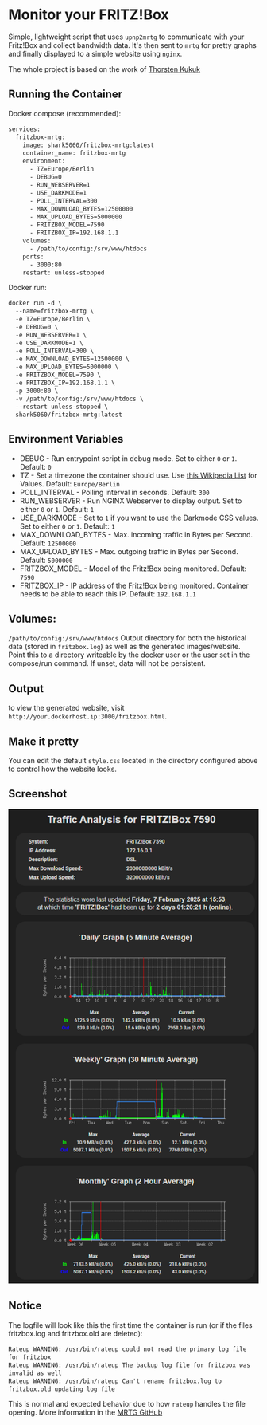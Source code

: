 # Monitor your FRITZ!Box

Simple, lightweight script that uses `upnp2mrtg` to communicate with your
Fritz!Box and collect bandwidth data. It's then sent to `mrtg` for pretty
graphs and finally displayed to a simple website using `nginx`.

The whole project is based on the work of [Thorsten Kukuk](https://github.com/thkukuk/fritzbox-monitoring/)

## Running the Container

Docker compose (recommended):
```
services:
  fritzbox-mrtg:
    image: shark5060/fritzbox-mrtg:latest
    container_name: fritzbox-mrtg
    environment:
	  - TZ=Europe/Berlin
	  - DEBUG=0
	  - RUN_WEBSERVER=1
	  - USE_DARKMODE=1
	  - POLL_INTERVAL=300
	  - MAX_DOWNLOAD_BYTES=12500000
	  - MAX_UPLOAD_BYTES=5000000
	  - FRITZBOX_MODEL=7590
	  - FRITZBOX_IP=192.168.1.1
    volumes:
      - /path/to/config:/srv/www/htdocs
    ports:
      - 3000:80
    restart: unless-stopped
```

Docker run:
```
docker run -d \
  --name=fritzbox-mrtg \
  -e TZ=Europe/Berlin \
  -e DEBUG=0 \
  -e RUN_WEBSERVER=1 \
  -e USE_DARKMODE=1 \
  -e POLL_INTERVAL=300 \
  -e MAX_DOWNLOAD_BYTES=12500000 \
  -e MAX_UPLOAD_BYTES=5000000 \
  -e FRITZBOX_MODEL=7590 \
  -e FRITZBOX_IP=192.168.1.1 \
  -p 3000:80 \
  -v /path/to/config:/srv/www/htdocs \
  --restart unless-stopped \
  shark5060/fritzbox-mrtg:latest
```

## Environment Variables

- DEBUG           		- Run entrypoint script in debug mode. Set to either `0` or `1`. Default: `0`
- TZ                    - Set a timezone the container should use. Use [this Wikipedia List](https://en.wikipedia.org/wiki/List_of_tz_database_time_zones) for Values. Default: `Europe/Berlin`
- POLL_INTERVAL 		- Polling interval in seconds. Default: `300`
- RUN_WEBSERVER   		- Run NGINX Webserver to display output. Set to either `0` or `1`. Default: `1`
- USE_DARKMODE			- Set to `1` if you want to use the Darkmode CSS values. Set to either `0` or `1`. Default: `1`
- MAX_DOWNLOAD_BYTES 	- Max. incoming traffic in Bytes per Second. Default: `12500000`
- MAX_UPLOAD_BYTES      - Max. outgoing traffic in Bytes per Second. Default: `5000000`
- FRITZBOX_MODEL        - Model of the Fritz!Box being monitored. Default: `7590`
- FRITZBOX_IP           - IP address of the Fritz!Box being monitored. Container needs to be able to reach this IP. Default: `192.168.1.1`

## Volumes:

`/path/to/config:/srv/www/htdocs`
Output directory for both the historical data (stored in `fritzbox.log`) as well as the generated images/website.
Point this to a directory writeable by the docker user or the user set in the compose/run command.
If unset, data will not be persistent.

## Output

to view the generated website, visit `http://your.dockerhost.ip:3000/fritzbox.html`.

## Make it pretty

You can edit the default `style.css` located in the directory configured above to control how the website looks.

## Screenshot

![Screenshot](screenshot.png)

## Notice

The logfile will look like this the first time the container is run (or if the files fritzbox.log and fritzbox.old are deleted):
```
Rateup WARNING: /usr/bin/rateup could not read the primary log file for fritzbox
Rateup WARNING: /usr/bin/rateup The backup log file for fritzbox was invalid as well
Rateup WARNING: /usr/bin/rateup Can't rename fritzbox.log to fritzbox.old updating log file
```
This is normal and expected behavior due to how `rateup` handles the file opening. More information in the [MRTG GitHub](https://github.com/oetiker/mrtg/blob/master/src/src/rateup.c#L1328)